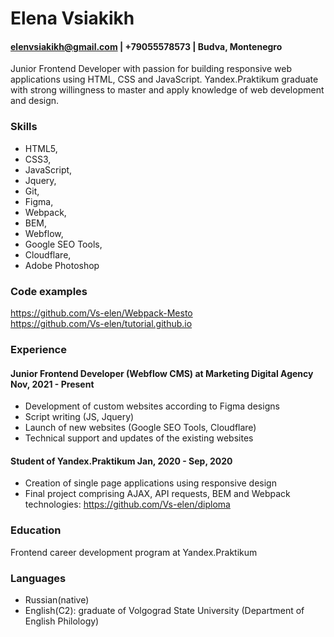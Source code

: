 # Elena Vsiakikh
#### <elenvsiakikh@gmail.com> | +79055578573 | Budva, Montenegro
Junior Frontend Developer with passion for building responsive web applications using HTML, CSS and JavaScript. Yandex.Praktikum graduate with strong willingness to master and apply knowledge of web development and design.
### Skills
* HTML5, 
* CSS3, 
* JavaScript,
* Jquery, 
* Git, 
* Figma, 
* Webpack, 
* BEM,
* Webflow,
* Google SEO Tools,
* Cloudflare,
* Adobe Photoshop
### Code examples
<https://github.com/Vs-elen/Webpack-Mesto>  
<https://github.com/Vs-elen/tutorial.github.io>
### Experience
#### Junior Frontend Developer (Webflow CMS) at Marketing Digital Agency Nov, 2021 - Present
* Development of custom websites according to Figma designs
* Script writing (JS, Jquery)
* Launch of new websites (Google SEO Tools, Cloudflare)
* Technical support and updates of the existing websites
#### Student of Yandex.Praktikum Jan, 2020 - Sep, 2020  
* Creation of single page applications using responsive design
* Final project comprising AJAX, API requests, BEM and Webpack technologies: <https://github.com/Vs-elen/diploma>
### Education 
Frontend career development program at Yandex.Praktikum
### Languages
* Russian(native)
* English(С2): graduate of Volgograd State University (Department of English Philology)